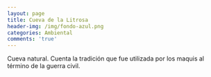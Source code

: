 ```yaml
---
layout: page
title: Cueva de la Litrosa
header-img: /img/fondo-azul.png
categories: Ambiental
comments: 'true'
---
```



Cueva natural. Cuenta la tradición que fue utilizada por los maquis al término de la guerra civil.

<div class="photo-gallery">
<ul>
</ul>
</div>
